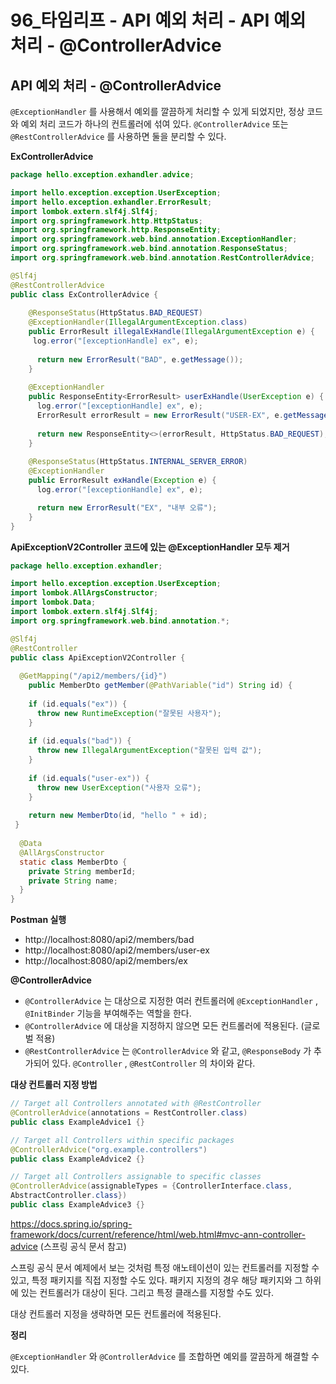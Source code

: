 #  96_타임리프 - API 예외 처리 - API 예외 처리 - @ControllerAdvice

## API 예외 처리 - @ControllerAdvice

`@ExceptionHandler` 를 사용해서 예외를 깔끔하게 처리할 수 있게 되었지만, 정상 코드와 예외 처리 코드가 하나의 컨트롤러에 섞여 있다. `@ControllerAdvice` 또는 `@RestControllerAdvice` 를 사용하면 둘을 분리할 수 있다.



**ExControllerAdvice**

```java
package hello.exception.exhandler.advice;

import hello.exception.exception.UserException;
import hello.exception.exhandler.ErrorResult;
import lombok.extern.slf4j.Slf4j;
import org.springframework.http.HttpStatus;
import org.springframework.http.ResponseEntity;
import org.springframework.web.bind.annotation.ExceptionHandler;
import org.springframework.web.bind.annotation.ResponseStatus;
import org.springframework.web.bind.annotation.RestControllerAdvice;

@Slf4j
@RestControllerAdvice
public class ExControllerAdvice {
  
    @ResponseStatus(HttpStatus.BAD_REQUEST)
    @ExceptionHandler(IllegalArgumentException.class)
    public ErrorResult illegalExHandle(IllegalArgumentException e) {
     log.error("[exceptionHandle] ex", e);
        
      return new ErrorResult("BAD", e.getMessage());
    }
  
    @ExceptionHandler
    public ResponseEntity<ErrorResult> userExHandle(UserException e) {
      log.error("[exceptionHandle] ex", e);
      ErrorResult errorResult = new ErrorResult("USER-EX", e.getMessage());
      
      return new ResponseEntity<>(errorResult, HttpStatus.BAD_REQUEST);
    }
  
    @ResponseStatus(HttpStatus.INTERNAL_SERVER_ERROR)
    @ExceptionHandler
    public ErrorResult exHandle(Exception e) {
      log.error("[exceptionHandle] ex", e);

      return new ErrorResult("EX", "내부 오류");
    }
}
```



**ApiExceptionV2Controller 코드에 있는 @ExceptionHandler 모두 제거**

```java
package hello.exception.exhandler;

import hello.exception.exception.UserException;
import lombok.AllArgsConstructor;
import lombok.Data;
import lombok.extern.slf4j.Slf4j;
import org.springframework.web.bind.annotation.*;

@Slf4j
@RestController
public class ApiExceptionV2Controller {
 
  @GetMapping("/api2/members/{id}")
 	public MemberDto getMember(@PathVariable("id") String id) {
    
    if (id.equals("ex")) {
      throw new RuntimeException("잘못된 사용자");
    } 
 
    if (id.equals("bad")) {
      throw new IllegalArgumentException("잘못된 입력 값");
    }
    
    if (id.equals("user-ex")) {
      throw new UserException("사용자 오류");
    }
 
    return new MemberDto(id, "hello " + id);
 }
  
  @Data
  @AllArgsConstructor
  static class MemberDto {
    private String memberId;
    private String name;
  }
}
```

**Postman 실행**

* http://localhost:8080/api2/members/bad
* http://localhost:8080/api2/members/user-ex
* http://localhost:8080/api2/members/ex



**@ControllerAdvice**

* `@ControllerAdvice` 는 대상으로 지정한 여러 컨트롤러에 `@ExceptionHandler` , `@InitBinder` 기능을 부여해주는 역할을 한다. 
* `@ControllerAdvice` 에 대상을 지정하지 않으면 모든 컨트롤러에 적용된다. (글로벌 적용) 
* `@RestControllerAdvice` 는 `@ControllerAdvice` 와 같고, `@ResponseBody` 가 추가되어 있다. `@Controller` , `@RestController` 의 차이와 같다.

**대상 컨트롤러 지정 방법**

```java
// Target all Controllers annotated with @RestController
@ControllerAdvice(annotations = RestController.class)
public class ExampleAdvice1 {}

// Target all Controllers within specific packages
@ControllerAdvice("org.example.controllers")
public class ExampleAdvice2 {}

// Target all Controllers assignable to specific classes
@ControllerAdvice(assignableTypes = {ControllerInterface.class,
AbstractController.class})
public class ExampleAdvice3 {}
```

https://docs.spring.io/spring-framework/docs/current/reference/html/web.html#mvc-ann-controller-advice (스프링 공식 문서 참고)

스프링 공식 문서 예제에서 보는 것처럼 특정 애노테이션이 있는 컨트롤러를 지정할 수 있고, 특정 패키지를 직접 지정할 수도 있다. 패키지 지정의 경우 해당 패키지와 그 하위에 있는 컨트롤러가 대상이 된다. 그리고 특정 클래스를 지정할 수도 있다.

대상 컨트롤러 지정을 생략하면 모든 컨트롤러에 적용된다.



**정리**

`@ExceptionHandler` 와 `@ControllerAdvice` 를 조합하면 예외를 깔끔하게 해결할 수 있다.